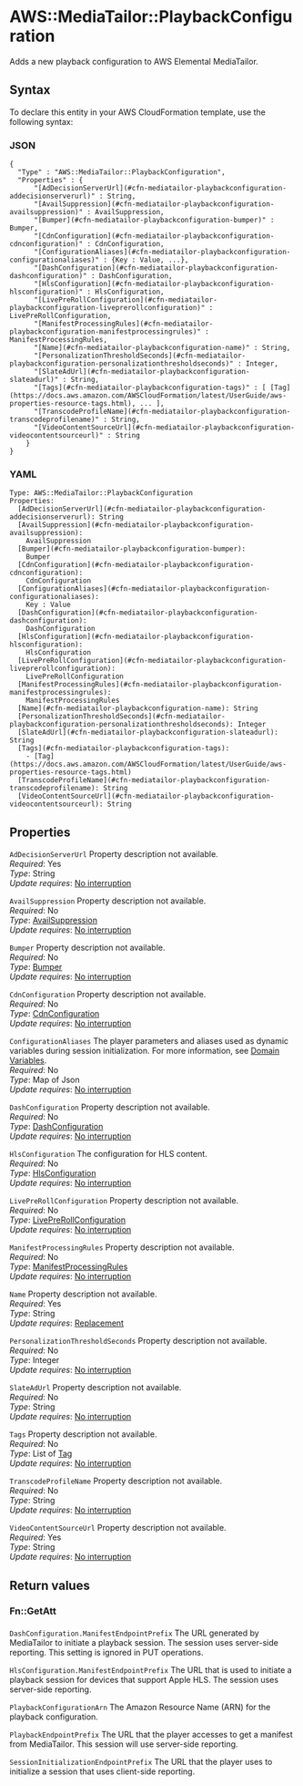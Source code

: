 # AWS::MediaTailor::PlaybackConfiguration<a name="aws-resource-mediatailor-playbackconfiguration"></a>

Adds a new playback configuration to AWS Elemental MediaTailor\.

## Syntax<a name="aws-resource-mediatailor-playbackconfiguration-syntax"></a>

To declare this entity in your AWS CloudFormation template, use the following syntax:

### JSON<a name="aws-resource-mediatailor-playbackconfiguration-syntax.json"></a>

```
{
  "Type" : "AWS::MediaTailor::PlaybackConfiguration",
  "Properties" : {
      "[AdDecisionServerUrl](#cfn-mediatailor-playbackconfiguration-addecisionserverurl)" : String,
      "[AvailSuppression](#cfn-mediatailor-playbackconfiguration-availsuppression)" : AvailSuppression,
      "[Bumper](#cfn-mediatailor-playbackconfiguration-bumper)" : Bumper,
      "[CdnConfiguration](#cfn-mediatailor-playbackconfiguration-cdnconfiguration)" : CdnConfiguration,
      "[ConfigurationAliases](#cfn-mediatailor-playbackconfiguration-configurationaliases)" : {Key : Value, ...},
      "[DashConfiguration](#cfn-mediatailor-playbackconfiguration-dashconfiguration)" : DashConfiguration,
      "[HlsConfiguration](#cfn-mediatailor-playbackconfiguration-hlsconfiguration)" : HlsConfiguration,
      "[LivePreRollConfiguration](#cfn-mediatailor-playbackconfiguration-liveprerollconfiguration)" : LivePreRollConfiguration,
      "[ManifestProcessingRules](#cfn-mediatailor-playbackconfiguration-manifestprocessingrules)" : ManifestProcessingRules,
      "[Name](#cfn-mediatailor-playbackconfiguration-name)" : String,
      "[PersonalizationThresholdSeconds](#cfn-mediatailor-playbackconfiguration-personalizationthresholdseconds)" : Integer,
      "[SlateAdUrl](#cfn-mediatailor-playbackconfiguration-slateadurl)" : String,
      "[Tags](#cfn-mediatailor-playbackconfiguration-tags)" : [ [Tag](https://docs.aws.amazon.com/AWSCloudFormation/latest/UserGuide/aws-properties-resource-tags.html), ... ],
      "[TranscodeProfileName](#cfn-mediatailor-playbackconfiguration-transcodeprofilename)" : String,
      "[VideoContentSourceUrl](#cfn-mediatailor-playbackconfiguration-videocontentsourceurl)" : String
    }
}
```

### YAML<a name="aws-resource-mediatailor-playbackconfiguration-syntax.yaml"></a>

```
Type: AWS::MediaTailor::PlaybackConfiguration
Properties: 
  [AdDecisionServerUrl](#cfn-mediatailor-playbackconfiguration-addecisionserverurl): String
  [AvailSuppression](#cfn-mediatailor-playbackconfiguration-availsuppression): 
    AvailSuppression
  [Bumper](#cfn-mediatailor-playbackconfiguration-bumper): 
    Bumper
  [CdnConfiguration](#cfn-mediatailor-playbackconfiguration-cdnconfiguration): 
    CdnConfiguration
  [ConfigurationAliases](#cfn-mediatailor-playbackconfiguration-configurationaliases): 
    Key : Value
  [DashConfiguration](#cfn-mediatailor-playbackconfiguration-dashconfiguration): 
    DashConfiguration
  [HlsConfiguration](#cfn-mediatailor-playbackconfiguration-hlsconfiguration): 
    HlsConfiguration
  [LivePreRollConfiguration](#cfn-mediatailor-playbackconfiguration-liveprerollconfiguration): 
    LivePreRollConfiguration
  [ManifestProcessingRules](#cfn-mediatailor-playbackconfiguration-manifestprocessingrules): 
    ManifestProcessingRules
  [Name](#cfn-mediatailor-playbackconfiguration-name): String
  [PersonalizationThresholdSeconds](#cfn-mediatailor-playbackconfiguration-personalizationthresholdseconds): Integer
  [SlateAdUrl](#cfn-mediatailor-playbackconfiguration-slateadurl): String
  [Tags](#cfn-mediatailor-playbackconfiguration-tags): 
    - [Tag](https://docs.aws.amazon.com/AWSCloudFormation/latest/UserGuide/aws-properties-resource-tags.html)
  [TranscodeProfileName](#cfn-mediatailor-playbackconfiguration-transcodeprofilename): String
  [VideoContentSourceUrl](#cfn-mediatailor-playbackconfiguration-videocontentsourceurl): String
```

## Properties<a name="aws-resource-mediatailor-playbackconfiguration-properties"></a>

`AdDecisionServerUrl`  <a name="cfn-mediatailor-playbackconfiguration-addecisionserverurl"></a>
Property description not available\.  
*Required*: Yes  
*Type*: String  
*Update requires*: [No interruption](https://docs.aws.amazon.com/AWSCloudFormation/latest/UserGuide/using-cfn-updating-stacks-update-behaviors.html#update-no-interrupt)

`AvailSuppression`  <a name="cfn-mediatailor-playbackconfiguration-availsuppression"></a>
Property description not available\.  
*Required*: No  
*Type*: [AvailSuppression](aws-properties-mediatailor-playbackconfiguration-availsuppression.md)  
*Update requires*: [No interruption](https://docs.aws.amazon.com/AWSCloudFormation/latest/UserGuide/using-cfn-updating-stacks-update-behaviors.html#update-no-interrupt)

`Bumper`  <a name="cfn-mediatailor-playbackconfiguration-bumper"></a>
Property description not available\.  
*Required*: No  
*Type*: [Bumper](aws-properties-mediatailor-playbackconfiguration-bumper.md)  
*Update requires*: [No interruption](https://docs.aws.amazon.com/AWSCloudFormation/latest/UserGuide/using-cfn-updating-stacks-update-behaviors.html#update-no-interrupt)

`CdnConfiguration`  <a name="cfn-mediatailor-playbackconfiguration-cdnconfiguration"></a>
Property description not available\.  
*Required*: No  
*Type*: [CdnConfiguration](aws-properties-mediatailor-playbackconfiguration-cdnconfiguration.md)  
*Update requires*: [No interruption](https://docs.aws.amazon.com/AWSCloudFormation/latest/UserGuide/using-cfn-updating-stacks-update-behaviors.html#update-no-interrupt)

`ConfigurationAliases`  <a name="cfn-mediatailor-playbackconfiguration-configurationaliases"></a>
The player parameters and aliases used as dynamic variables during session initialization\. For more information, see [Domain Variables](https://docs.aws.amazon.com/mediatailor/latest/ug/variables-domain.html)\.  
*Required*: No  
*Type*: Map of Json  
*Update requires*: [No interruption](https://docs.aws.amazon.com/AWSCloudFormation/latest/UserGuide/using-cfn-updating-stacks-update-behaviors.html#update-no-interrupt)

`DashConfiguration`  <a name="cfn-mediatailor-playbackconfiguration-dashconfiguration"></a>
Property description not available\.  
*Required*: No  
*Type*: [DashConfiguration](aws-properties-mediatailor-playbackconfiguration-dashconfiguration.md)  
*Update requires*: [No interruption](https://docs.aws.amazon.com/AWSCloudFormation/latest/UserGuide/using-cfn-updating-stacks-update-behaviors.html#update-no-interrupt)

`HlsConfiguration`  <a name="cfn-mediatailor-playbackconfiguration-hlsconfiguration"></a>
The configuration for HLS content\.  
*Required*: No  
*Type*: [HlsConfiguration](aws-properties-mediatailor-playbackconfiguration-hlsconfiguration.md)  
*Update requires*: [No interruption](https://docs.aws.amazon.com/AWSCloudFormation/latest/UserGuide/using-cfn-updating-stacks-update-behaviors.html#update-no-interrupt)

`LivePreRollConfiguration`  <a name="cfn-mediatailor-playbackconfiguration-liveprerollconfiguration"></a>
Property description not available\.  
*Required*: No  
*Type*: [LivePreRollConfiguration](aws-properties-mediatailor-playbackconfiguration-liveprerollconfiguration.md)  
*Update requires*: [No interruption](https://docs.aws.amazon.com/AWSCloudFormation/latest/UserGuide/using-cfn-updating-stacks-update-behaviors.html#update-no-interrupt)

`ManifestProcessingRules`  <a name="cfn-mediatailor-playbackconfiguration-manifestprocessingrules"></a>
Property description not available\.  
*Required*: No  
*Type*: [ManifestProcessingRules](aws-properties-mediatailor-playbackconfiguration-manifestprocessingrules.md)  
*Update requires*: [No interruption](https://docs.aws.amazon.com/AWSCloudFormation/latest/UserGuide/using-cfn-updating-stacks-update-behaviors.html#update-no-interrupt)

`Name`  <a name="cfn-mediatailor-playbackconfiguration-name"></a>
Property description not available\.  
*Required*: Yes  
*Type*: String  
*Update requires*: [Replacement](https://docs.aws.amazon.com/AWSCloudFormation/latest/UserGuide/using-cfn-updating-stacks-update-behaviors.html#update-replacement)

`PersonalizationThresholdSeconds`  <a name="cfn-mediatailor-playbackconfiguration-personalizationthresholdseconds"></a>
Property description not available\.  
*Required*: No  
*Type*: Integer  
*Update requires*: [No interruption](https://docs.aws.amazon.com/AWSCloudFormation/latest/UserGuide/using-cfn-updating-stacks-update-behaviors.html#update-no-interrupt)

`SlateAdUrl`  <a name="cfn-mediatailor-playbackconfiguration-slateadurl"></a>
Property description not available\.  
*Required*: No  
*Type*: String  
*Update requires*: [No interruption](https://docs.aws.amazon.com/AWSCloudFormation/latest/UserGuide/using-cfn-updating-stacks-update-behaviors.html#update-no-interrupt)

`Tags`  <a name="cfn-mediatailor-playbackconfiguration-tags"></a>
Property description not available\.  
*Required*: No  
*Type*: List of [Tag](https://docs.aws.amazon.com/AWSCloudFormation/latest/UserGuide/aws-properties-resource-tags.html)  
*Update requires*: [No interruption](https://docs.aws.amazon.com/AWSCloudFormation/latest/UserGuide/using-cfn-updating-stacks-update-behaviors.html#update-no-interrupt)

`TranscodeProfileName`  <a name="cfn-mediatailor-playbackconfiguration-transcodeprofilename"></a>
Property description not available\.  
*Required*: No  
*Type*: String  
*Update requires*: [No interruption](https://docs.aws.amazon.com/AWSCloudFormation/latest/UserGuide/using-cfn-updating-stacks-update-behaviors.html#update-no-interrupt)

`VideoContentSourceUrl`  <a name="cfn-mediatailor-playbackconfiguration-videocontentsourceurl"></a>
Property description not available\.  
*Required*: Yes  
*Type*: String  
*Update requires*: [No interruption](https://docs.aws.amazon.com/AWSCloudFormation/latest/UserGuide/using-cfn-updating-stacks-update-behaviors.html#update-no-interrupt)

## Return values<a name="aws-resource-mediatailor-playbackconfiguration-return-values"></a>

### Fn::GetAtt<a name="aws-resource-mediatailor-playbackconfiguration-return-values-fn--getatt"></a>

#### <a name="aws-resource-mediatailor-playbackconfiguration-return-values-fn--getatt-fn--getatt"></a>

`DashConfiguration.ManifestEndpointPrefix`  <a name="DashConfiguration.ManifestEndpointPrefix-fn::getatt"></a>
The URL generated by MediaTailor to initiate a playback session\. The session uses server\-side reporting\. This setting is ignored in PUT operations\.

`HlsConfiguration.ManifestEndpointPrefix`  <a name="HlsConfiguration.ManifestEndpointPrefix-fn::getatt"></a>
The URL that is used to initiate a playback session for devices that support Apple HLS\. The session uses server\-side reporting\.

`PlaybackConfigurationArn`  <a name="PlaybackConfigurationArn-fn::getatt"></a>
The Amazon Resource Name \(ARN\) for the playback configuration\.

`PlaybackEndpointPrefix`  <a name="PlaybackEndpointPrefix-fn::getatt"></a>
The URL that the player accesses to get a manifest from MediaTailor\. This session will use server\-side reporting\.

`SessionInitializationEndpointPrefix`  <a name="SessionInitializationEndpointPrefix-fn::getatt"></a>
The URL that the player uses to initialize a session that uses client\-side reporting\.